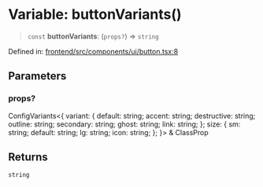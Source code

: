# Variable: buttonVariants()

> `const` **buttonVariants**: (`props?`) => `string`

Defined in: [frontend/src/components/ui/button.tsx:8](https://github.com/lsendel/sass/blob/ca8b2b87627589617e0de57047e1f50d53e78078/frontend/src/components/ui/button.tsx#L8)

## Parameters

### props?

ConfigVariants\<\{ variant: \{ default: string; accent: string; destructive: string; outline: string; secondary: string; ghost: string; link: string; \}; size: \{ sm: string; default: string; lg: string; icon: string; \}; \}\> & ClassProp

## Returns

`string`
